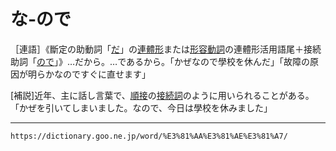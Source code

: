 # な‐ので
［連語］《斷定の助動詞「[だ](https://dictionary.goo.ne.jp/word/%E3%81%A0/#jn-132198)」の[連體形](https://dictionary.goo.ne.jp/word/%E9%80%A3%E4%BD%93%E5%BD%A2/#jn-235340)または[形容動詞](https://dictionary.goo.ne.jp/word/%E5%BD%A2%E5%AE%B9%E5%8B%95%E8%A9%9E/#jn-67154)の連體形活用語尾＋接続助詞「[ので](https://dictionary.goo.ne.jp/word/%E3%81%AE%E3%81%A7/#jn-172101)」》…だから。…であるから。「かぜなので學校を休んだ」「故障の原因が明らかなのですぐに直せます」

\[補説\]近年、主に話し言葉で、[順接](https://dictionary.goo.ne.jp/word/%E9%A0%86%E6%8E%A5/#jn-106874)の[接続詞](https://dictionary.goo.ne.jp/word/%E6%8E%A5%E7%B6%9A%E8%A9%9E/#jn-124591)のように用いられることがある。「かぜを引いてしまいました。なので、今日は學校を休みました」

---
`https://dictionary.goo.ne.jp/word/%E3%81%AA%E3%81%AE%E3%81%A7/`